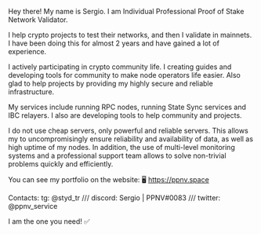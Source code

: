 Hey there! My name is Sergio. I am Individual Professional Proof of Stake Network Validator.

I help crypto projects to test their networks, and then I validate in mainnets.
I have been doing this for almost 2 years and have gained a lot of experience.

I actively participating in crypto community life. I creating guides and developing tools for community to make node operators life easier. Also glad to help projects by providing my highly secure and reliable infrastructure.

My services include running RPC nodes, running State Sync services and IBC relayers. I also are developing tools to help community and projects.

I do not use cheap servers, only powerful and reliable servers. This allows my to uncompromisingly ensure reliability and availability of data, as well as high uptime of my nodes. In addition, the use of multi-level monitoring systems and a professional support team allows to solve non-trivial problems quickly and efficiently. 

You can see my portfolio on the website: 🖥 https://ppnv.space

Contacts:
tg: @styd_tr /// discord: Sergio | PPNV#0083 /// twitter: @ppnv_service

I am the one you need! ✅
